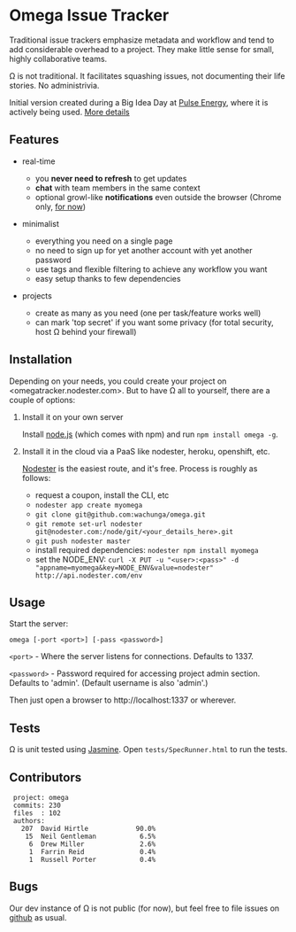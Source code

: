 Omega Issue Tracker
===

Traditional issue trackers emphasize metadata and workflow and tend to add considerable overhead to a project. They make little sense for small, highly collaborative teams.

Ω is not traditional. It facilitates squashing issues, not documenting their life stories. No administrivia.

Initial version created during a Big Idea Day at [Pulse Energy](http://www.pulseenergy.com), where it is actively being used. [More details](http://hirtopolis.wordpress.com/2012/08/16/instant-issue-tracking/)

Features
---

* real-time
    * you **never need to refresh** to get updates 
    * **chat** with team members in the same context
    * optional growl-like **notifications** even outside the browser (Chrome only, [for now](http://caniuse.com/#feat=notifications))

* minimalist
    * everything you need on a single page
    * no need to sign up for yet another account with yet another password
    * use tags and flexible filtering to achieve any workflow you want
    * easy setup thanks to few dependencies

* projects
    * create as many as you need (one per task/feature works well)
    * can mark 'top secret' if you want some privacy (for total security, host Ω behind your firewall)

Installation
---

Depending on your needs, you could create your project on <omegatracker.nodester.com>. But to have Ω all to yourself, there are a couple of options:

1. Install it on your own server

    Install [node.js](http://nodejs.org) (which comes with npm) and run `npm install omega -g`.

2. Install it in the cloud via a PaaS like nodester, heroku, openshift, etc.

    [Nodester](http://nodester.com/) is the easiest route, and it's free. Process is roughly as follows:
    * request a coupon, install the CLI, etc
    * `nodester app create myomega`
    * `git clone git@github.com:wachunga/omega.git`
    * `git remote set-url nodester git@nodester.com:/node/git/<your_details_here>.git`
    * `git push nodester master`
    * install required dependencies: `nodester npm install myomega`
    * set the NODE_ENV: `curl -X PUT -u "<user>:<pass>" -d "appname=myomega&key=NODE_ENV&value=nodester" http://api.nodester.com/env`


Usage
---

Start the server:

    omega [-port <port>] [-pass <password>]

`<port>` - Where the server listens for connections. Defaults to 1337.

`<password>` - Password required for accessing project admin section. Defaults to 'admin'. (Default username is also 'admin'.)

Then just open a browser to http://localhost:1337 or wherever.

Tests
---

Ω is unit tested using [Jasmine](https://github.com/pivotal/jasmine). Open `tests/SpecRunner.html` to run the tests.

Contributors
---

```
 project: omega
 commits: 230
 files  : 102
 authors:
   207  David Hirtle            90.0%
    15  Neil Gentleman           6.5%
     6  Drew Miller              2.6%
     1  Farrin Reid              0.4%
     1  Russell Porter           0.4%
```

Bugs
---

Our dev instance of Ω is not public (for now), but feel free to file issues on [github](https://github.com/wachunga/omega/issues) as usual.
